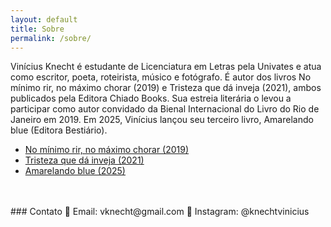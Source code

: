 ```yaml
---
layout: default
title: Sobre
permalink: /sobre/
---
```


Vinícius Knecht é estudante de Licenciatura em Letras pela Univates e atua como escritor, poeta, roteirista, músico e fotógrafo. É autor dos livros No mínimo rir, no máximo chorar (2019) e Tristeza que dá inveja (2021), ambos publicados pela Editora Chiado Books. Sua estreia literária o levou a participar como autor convidado da Bienal Internacional do Livro do Rio de Janeiro em 2019. Em 2025, Vinícius lançou seu terceiro livro, Amarelando blue (Editora Bestiário).

- [No mínimo rir, no máximo chorar (2019)](https://drive.google.com/drive/folders/1tB9WdHHQNyIbdG1NnoaQFsR1JrfUos7c?usp=drive_link)
- [Tristeza que dá inveja (2021)](https://drive.google.com/drive/folders/183VCjb-lOEEY17wD0DdkQGFDAxQyyg0u?usp=drive_link)
- [Amarelando blue (2025)](https://drive.google.com/drive/folders/1OzQZEYopa7a5709ESYBO09_F_kUmTIh3?usp=drive_link)
<br>
<br>
### Contato  
📧 Email: vknecht@gmail.com  
📸 Instagram: @knechtvinicius
